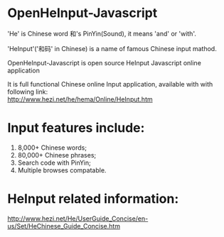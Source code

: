 # OpenHeInput-Javascript

'He' is Chinese word 和's PinYin(Sound), it means 'and' or 'with'.

'HeInput'('和码' in Chinese) is a name of famous Chinese input mathod. 

OpenHeInput-Javascript is open source HeInput Javascript online application

It is full functional Chinese online Input application, available with with following link:<br/>
http://www.hezi.net/he/hema/Online/HeInput.htm

# Input features include:

1. 8,000+ Chinese words;
2. 80,000+ Chinese phrases;
3. Search code with PinYin;
4. Multiple browses compatable.

# HeInput related information:<br/>

http://www.hezi.net/He/UserGuide_Concise/en-us/Set/HeChinese_Guide_Concise.htm
